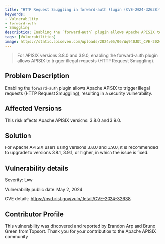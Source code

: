 ```yaml
---
title: "HTTP Request Smuggling in forward-auth Plugin (CVE-2024-32638)"
keywords: 
- Vulnerability
- forward-auth
- Smuggling
description: Enabling the `forward-auth` plugin allows Apache APISIX to trigger illegal requests (HTTP Request Smuggling), resulting in a security vulnerability.
tags: [Vulnerabilities]
image: https://static.apiseven.com/uploads/2024/05/06/Wq940JRt_CVE-2024-32638.png
---
```


> For APISIX versions 3.8.0 and 3.9.0, enabling the forward-auth plugin allows APISIX to trigger illegal requests (HTTP Request Smuggling).
<!--truncate-->

## Problem Description

Enabling the `forward-auth` plugin allows Apache APISIX to trigger illegal requests (HTTP Request Smuggling), resulting in a security vulnerability.

## Affected Versions

This risk affects Apache APISIX versions: 3.8.0 and 3.9.0.

## Solution

For Apache APISIX users using versions 3.8.0 and 3.9.0, it is recommended to upgrade to versions 3.8.1, 3.9.1, or higher, in which the issue is fixed.

## Vulnerability details

Severity: Low

Vulnerability public date: May 2, 2024

CVE details: https://nvd.nist.gov/vuln/detail/CVE-2024-32638

## Contributor Profile

This vulnerability was discovered and reported by Brandon Arp and Bruno Green from Topsort. Thank you for your contribution to the Apache APISIX community.
